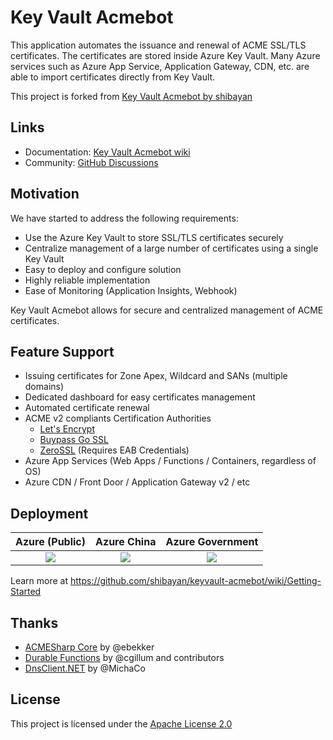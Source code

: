 # Key Vault Acmebot

This application automates the issuance and renewal of ACME SSL/TLS certificates. The certificates are stored inside Azure Key Vault. Many Azure services such as Azure App Service, Application Gateway, CDN, etc. are able to import certificates directly from Key Vault.

This project is forked from [Key Vault Acmebot by shibayan](https://github.com/shibayan/keyvault-acmebot)

## Links

- Documentation: [Key Vault Acmebot wiki](https://github.com/shibayan/keyvault-acmebot/wiki)
- Community: [GitHub Discussions](https://github.com/shibayan/keyvault-acmebot/discussions)

## Motivation

We have started to address the following requirements:

- Use the Azure Key Vault to store SSL/TLS certificates securely
- Centralize management of a large number of certificates using a single Key Vault
- Easy to deploy and configure solution
- Highly reliable implementation
- Ease of Monitoring (Application Insights, Webhook)

Key Vault Acmebot allows for secure and centralized management of ACME certificates.

## Feature Support

- Issuing certificates for Zone Apex, Wildcard and SANs (multiple domains)
- Dedicated dashboard for easy certificates management
- Automated certificate renewal
- ACME v2 compliants Certification Authorities
  - [Let's Encrypt](https://letsencrypt.org/)
  - [Buypass Go SSL](https://www.buypass.com/ssl/resources/acme-free-ssl)
  - [ZeroSSL](https://zerossl.com/features/acme/) (Requires EAB Credentials)
- Azure App Services (Web Apps / Functions / Containers, regardless of OS)
- Azure CDN / Front Door / Application Gateway v2 / etc

## Deployment

| Azure (Public) | Azure China | Azure Government |
| :---: | :---: | :---: |
| <a href="https://portal.azure.com/#create/Microsoft.Template/uri/https%3A%2F%2Fraw.githubusercontent.com%2FDirektoratetForByggkvalitet%2Fkeyvault-acmebot%2Fmaster%2Fazuredeploy.json" target="_blank"><img src="https://aka.ms/deploytoazurebutton" /></a> | <a href="https://portal.azure.cn/#create/Microsoft.Template/uri/https%3A%2F%2Fraw.githubusercontent.com%2FDirektoratetForByggkvalitet%2Fkeyvault-acmebot%2Fmaster%2Fazuredeploy.json" target="_blank"><img src="https://aka.ms/deploytoazurebutton" /></a> | <a href="https://portal.azure.us/#create/Microsoft.Template/uri/https%3A%2F%2Fraw.githubusercontent.com%2FDirektoratetForByggkvalitet%2Fkeyvault-acmebot%2Fmaster%2Fazuredeploy.json" target="_blank"><img src="https://aka.ms/deploytoazurebutton" /></a> |

Learn more at https://github.com/shibayan/keyvault-acmebot/wiki/Getting-Started

## Thanks

- [ACMESharp Core](https://github.com/PKISharp/ACMESharpCore) by @ebekker
- [Durable Functions](https://github.com/Azure/azure-functions-durable-extension) by @cgillum and contributors
- [DnsClient.NET](https://github.com/MichaCo/DnsClient.NET) by @MichaCo

## License

This project is licensed under the [Apache License 2.0](https://github.com/DirektoratetForByggkvalitet/keyvault-acmebot/blob/master/LICENSE)
